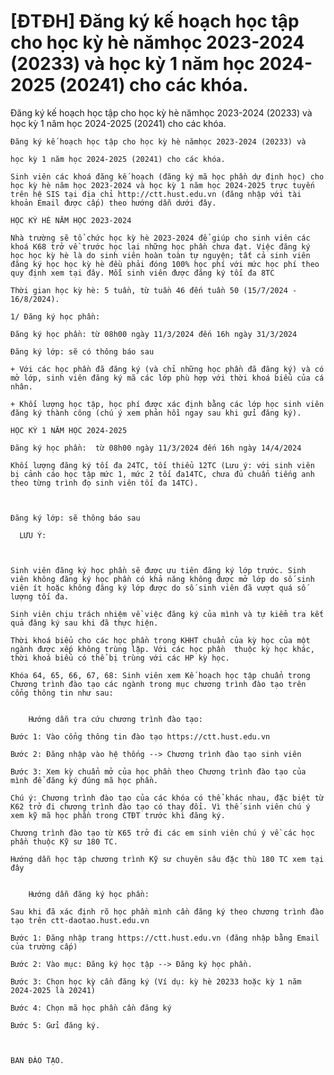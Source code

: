 # [ĐTĐH] Đăng ký kế hoạch học tập cho học kỳ hè nămhọc 2023-2024 (20233) và  học kỳ 1 năm học 2024-2025 (20241) cho các khóa.

Đăng ký kế hoạch học tập cho học kỳ hè nămhọc 2023-2024 (20233) và  học kỳ 1 năm học 2024-2025 (20241) cho các khóa.
        
	Đăng ký kế hoạch học tập cho học kỳ hè nămhọc 2023-2024 (20233) và

	học kỳ 1 năm học 2024-2025 (20241) cho các khóa.

	Sinh viên các khoá đăng kế hoạch (đăng ký mã học phần dự định học) cho học kỳ hè năm học 2023-2024 và học kỳ 1 năm học 2024-2025 trực tuyến trên hệ SIS tại địa chỉ http://ctt.hust.edu.vn (đăng nhập với tài khoản Email được cấp) theo hướng dẫn dưới đây.

	HỌC KỲ HÈ NĂM HỌC 2023-2024

	Nhà trường sẽ tổ chức học kỳ hè 2023-2024 để giúp cho sinh viên các khoá K68 trở về trước học lại những học phần chưa đạt. Việc đăng ký học học kỳ hè là do sinh viên hoàn toàn tự nguyện; tất cả sinh viên đăng ký học học kỳ hè đều phải đóng 100% học phí với mức học phí theo quy định xem tại đây. Mỗi sinh viên được đăng ký tối đa 8TC

	Thời gian học kỳ hè: 5 tuần, từ tuần 46 đến tuần 50 (15/7/2024 - 16/8/2024).

	1/ Đăng ký học phần:

	Đăng ký học phần: từ 08h00 ngày 11/3/2024 đến 16h ngày 31/3/2024

	Đăng ký lớp: sẽ có thông báo sau

	+ Với các học phần đã đăng ký (và chỉ những học phần đã đăng ký) và có mở lớp, sinh viên đăng ký mã các lớp phù hợp với thời khoá biểu của cá nhân.

	+ Khối lượng học tập, học phí được xác định bằng các lớp học sinh viên đăng ký thành công (chú ý xem phản hồi ngay sau khi gửi đăng ký).

	HỌC KỲ 1 NĂM HỌC 2024-2025

	Đăng ký học phần:  từ 08h00 ngày 11/3/2024 đến 16h ngày 14/4/2024

	Khối lượng đăng ký tối đa 24TC, tối thiểu 12TC (Lưu ý: với sinh viên bị cảnh cáo học tập mức 1, mức 2 tối đa14TC, chưa đủ chuẩn tiếng anh theo từng trình đọ sinh viên tối đa 14TC).

	

	Đăng ký lớp: sẽ thông báo sau

	  LƯU Ý: 

	 

	Sinh viên đăng ký học phần sẽ được ưu tiên đăng ký lớp trước. Sinh viên không đăng ký học phần có khả năng không được mở lớp do số sinh viên ít hoặc không đăng ký lớp được do số sinh viên đã vượt quá số lượng tối đa.

	Sinh viên chịu trách nhiệm về việc đăng ký của mình và tự kiểm tra kết quả đăng ký sau khi đã thực hiện.

	Thời khoá biểu cho các học phần trong KHHT chuẩn của kỳ học của một ngành được xếp không trùng lặp. Với các học phần  thuộc kỳ học khác, thời khoá biểu có thể bị trùng với các HP kỳ học.

	Khóa 64, 65, 66, 67, 68: Sinh viên xem Kế hoạch học tập chuẩn trong Chương trình đào tạo các ngành trong mục chương trình đào tạo trên cổng thông tin như sau:

	
		Hướng dẫn tra cứu chương trình đào tạo:

	Bước 1: Vào cổng thông tin đào tạo https://ctt.hust.edu.vn

	Bước 2: Đăng nhập vào hệ thống --> Chương trình đào tạo sinh viên

	Bước 3: Xem kỳ chuẩn mở của học phần theo Chương trình đào tạo của mình để đăng ký đúng mã học phần.

	Chú ý: Chương trình đào tạo của các khóa có thể khác nhau, đặc biệt từ K62 trở đi chương trình đào tạo có thay đổi. Vì thế sinh viên chú ý xem kỹ mã học phần trong CTĐT trước khi đăng ký.

	Chương trình đào tạo từ K65 trở đi các em sinh viên chú ý về các học phần thuộc Kỹ sư 180 TC. 

	Hướng dẫn học tập chương trình Kỹ sư chuyên sâu đặc thù 180 TC xem tại đây

	
		Hướng dẫn đăng ký học phần:

	Sau khi đã xác định rõ học phần mình cần đăng ký theo chương trình đào tạo trên ctt-daotao.hust.edu.vn

	Bước 1: Đăng nhập trang https://ctt.hust.edu.vn (đăng nhập bằng Email của trường cấp)

	Bước 2: Vào mục: Đăng ký học tập --> Đăng ký học phần.

	Bước 3: Chọn học kỳ cần đăng ký (Ví dụ: kỳ hè 20233 hoặc kỳ 1 năm 2024-2025 là 20241)

	Bước 4: Chọn mã học phần cần đăng ký

	Bước 5: Gửi đăng ký.

	

	BAN ĐÀO TẠO.